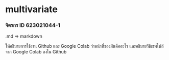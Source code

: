 # multivariate

### จิตรกร ID 623021044-1

.md => markdown

ให้อธิบายการใช้งาน Github และ Google Colab ว่าหน้าที่ของมันคืออะไร และอธิบายวิธีเชพไฟล์จาก Google Colab ลงใน Github
